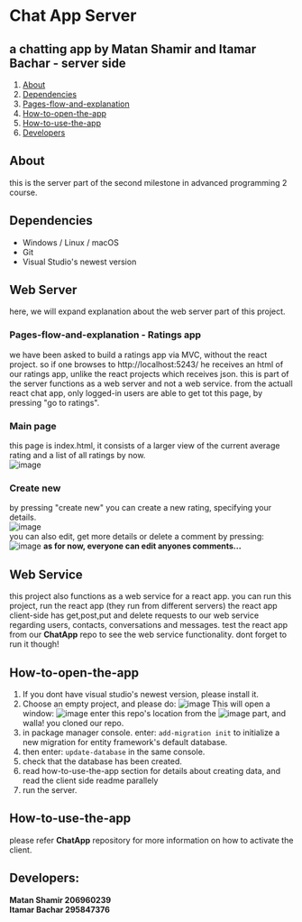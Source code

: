 # Chat App Server
## a chatting app by Matan Shamir and Itamar Bachar - server side
1. [About](#About)
2. [Dependencies](#dependencies)  
3. [Pages-flow-and-explanation](#Pages-flow-and-explanation)
4. [How-to-open-the-app](#How-to-open-the-app)
5. [How-to-use-the-app](#How-to-use-the-app)
6. [Developers](#Developers)


## About
this is the server part of the second milestone in advanced programming 2 course.

## Dependencies
* Windows / Linux / macOS
* Git
* Visual Studio's newest version
## Web Server
here, we will expand explanation about the web server part of this project.
### Pages-flow-and-explanation - Ratings app
we have been asked to build a ratings app via MVC, without the react project. so if one browses to http://localhost:5243/ he receives an html of our ratings app, unlike the react projects which receives json. this is part of the server functions as a web server and not a web service.
from the actuall react chat app, only logged-in users are able to get tot this page, by pressing "go to ratings".
### Main page
this page is index.html, it consists of a larger view of the current average rating and a list of all ratings by now.
<br />
![image](https://user-images.githubusercontent.com/74719554/170249618-f5012393-5a4e-4253-90fd-e94855351c2d.png)

### Create new
by pressing "create new" you can create a new rating, specifying your details.
<br />
![image](https://user-images.githubusercontent.com/74719554/170249736-ee9a7f96-3a95-4ea3-9940-e8f039ef9760.png)
<br />
you can also edit, get more details or delete a comment by pressing:
![image](https://user-images.githubusercontent.com/74719554/170249946-611bfdcd-3314-421c-b0c9-bb13e9e7c3bd.png)
**as for now, everyone can edit anyones comments...**

## Web Service
this project also functions as a web service for a react app.
you can run this project, run the react app (they run from different servers)
the react app client-side has get,post,put and delete requests to our web service regarding users, contacts, conversations and messages.
test the react app from our **ChatApp** repo to see the web service functionality. dont forget to run it though!

## How-to-open-the-app

1. If you dont have visual studio's newest version, please install it.
2. Choose an empty project, and please do:
  ![image](https://user-images.githubusercontent.com/74719554/170250838-2316fed6-fa43-44ef-8953-2a6fa751ba92.png)
   This will open a window:
   ![image](https://user-images.githubusercontent.com/74719554/170250972-b5c02025-8ade-478d-84e7-d477229f7059.png)
enter this repo's location from the ![image](https://user-images.githubusercontent.com/74719554/170251059-59ce3781-092e-4e43-8c58-cb6c3e9df193.png)
part, and walla! you cloned our repo.
3. in package manager console. enter: 
   ``` add-migration init ``` to initialize a new migration for entity framework's default database.
4. then enter:
   ``` update-database ``` in the same console.
5. check that the database has been created.
6. read how-to-use-the-app section for details about creating data, and read the client side readme parallely
7. run the server.

## How-to-use-the-app
please refer **ChatApp** repository for more information on how to activate the client.

## Developers:
**Matan Shamir 206960239** <br />
**Itamar Bachar 295847376**
